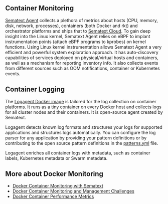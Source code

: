 ## Container Monitoring

[Sematext Agent](sematext-agent.md) collects a plethora of metrics about hosts (CPU, memory, disk, network, processes), containers (both Docker and rkt) and orchestrator platforms and ships that to [Sematext Cloud](https://sematext.com/cloud). To gain deep insight into the Linux kernel, Sematext Agent relies on eBPF to implant instrumentation points (attach eBPF programs to kprobes) on kernel functions. Using Linux kernel instrumentation allows Sematext Agent a very efficient and powerful system exploration approach. It has auto-discovery capabilities of services deployed on physical/virtual hosts and containers, as well as a mechanism for reporting inventory info. It also collects events from different sources such as OOM notifications, container or Kubernetes events.

## Container Logging

The [Logagent Docker image](https://hub.docker.com/r/sematext/logagent/) is tailored for the log collection on container platforms. It runs as a tiny container on every Docker host and collects logs for all cluster nodes and their containers. It is open-source agent created by Sematext.

Logagent detects known log formats and structures your logs for supported applications and structures logs automatically. You can configure the log parser for any application by providing your pattern definitions or by contributing to the open source pattern definitions in the [patterns.yml](https://github.com/sematext/logagent-js/blob/master/patterns.yml) file. 

Logagent enriches all container logs with metadata, such as container labels, Kubernetes metadata or Swarm metadata. 

## More about Docker Monitoring
* [Docker Container Monitoring with Sematext](https://sematext.com/blog/docker-container-monitoring-with-sematext/)
* [Docker Container Monitoring and Management Challenges](https://sematext.com/blog/docker-container-monitoring-management-challenges/)
* [Docker Container Performance Metrics](https://sematext.com/blog/top-docker-metrics-to-watch/)

